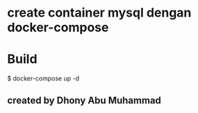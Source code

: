 

# create container mysql dengan docker-compose
# Build

$ docker-compose up -d


## created by Dhony Abu Muhammad
